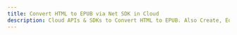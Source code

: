 ---title: Convert HTML to EPUB via Net SDK in Clouddescription: Cloud APIs & SDKs to Convert HTML to EPUB. Also Create, Edit & Render Microsoft Word & OpenOffice documents in the Cloud.---